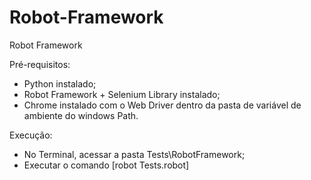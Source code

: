 # Robot-Framework
Robot Framework

Pré-requisitos:
 - Python instalado;
 - Robot Framework + Selenium Library instalado;
 - Chrome instalado com o Web Driver dentro da pasta de variável de ambiente do windows Path.

Execução:
 - No Terminal, acessar a pasta Tests\RobotFramework;
 - Executar o comando [robot Tests.robot]
